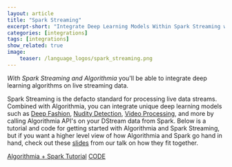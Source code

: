 ```yaml
---
layout: article
title: "Spark Streaming"
excerpt-short: "Integrate Deep Learning Models Within Spark Streaming with Algorithmia."
categories: [integrations]
tags: [integrations]
show_related: true
image:
    teaser: /language_logos/spark_streaming.png
---
```


*With Spark Streaming and Algorithmia* you'll be able to integrate deep learning algorithms on live streaming data.

Spark Streaming is the defacto standard for processing live data streams. Combined with Algorithmia, you can integrate unique deep learning models such as <a href="{{ site.baseurl }}/algorithms/algorithmiahq/DeepFashion">Deep Fashion</a>, <a href="{{ site.baseurl }}/algorithms/sfw/NudityDetectioni2v">Nudity Detection</a>, <a href="{{ site.baseurl }}/algorithms/media/VideoTransform">Video Processing</a>, and more by calling Algorithmia API's on your DStream data from Spark. Below is a tutorial and code for getting started with Algorithmia and Spark Streaming, but if you want a higher level view of how Algorithmia and Spark go hand in hand, check out these <a href="https://blog.algorithmia.com/algorithmia-and-spark/">slides</a> from our talk on how they fit together.

<a href="https://blog.algorithmia.com/getting-started-with-algorithmia-in-spark/" class="btn btn-default btn-primary"><i class="fa fa-book" aria-hidden="true"></i> Algorithmia + Spark Tutorial</a>
<a href="https://github.com/algorithmiaio/sample-apps/tree/master/scala/twitter_deepfashion" class="btn btn-default btn-primary"><i class="fa fa-github" aria-hidden="true"></i> CODE</a>

